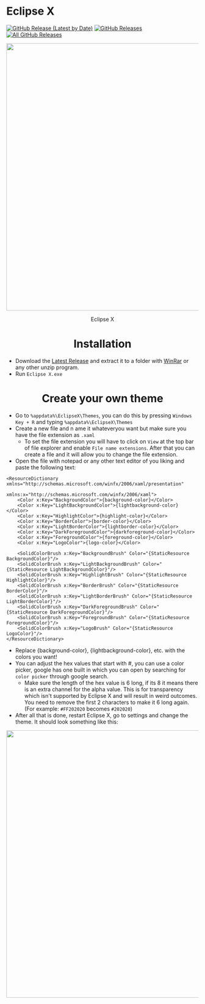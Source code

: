 # Eclipse X

<p>
  <a href="https://github.com/KribbyWare/Universal-Syn-X/releases/latest"><img alt="GitHub Release (Latest by Date)" src="https://img.shields.io/github/v/tag/KribbyWare/EclipseX?color=1f2829&label=Latest&logo=github"></a>
  <a href="https://github.com/KribbyWare/Universal-Syn-X/releases/latest"><img alt="GitHub Releases" src="https://img.shields.io/github/downloads/KribbyWare/EclipseX/latest/total?color=1f2829&label=Latest%20Downloads&logo=github"></a>
  <a href="https://github.com/KribbyWare/Universal-Syn-X/releases"><img alt="All GitHub Releases" src="https://img.shields.io/github/downloads/KribbyWare/EclipseX/total?color=1f2829&label=Total%20Downloads&logo=github"></a>
</p>

<p align="center">
  <img src="https://raw.githubusercontent.com/KribbyWare/EclipseX/master/src/EclipseX.jpg" width="700">
  <p align="center">
    Eclipse X
  </p>
</p>

<h1 align="center">Installation</h1>

* Download the [Latest Release](https://kribbyware.github.io/Universal-Syn-X) and extract it to a folder with [WinRar](https://win-rar.com) or any other unzip program.
* Run `Eclipse X.exe`

<a name="themetutorial"></a><h1 align="center">Create your own theme</h1>

- Go to `%appdata%\EclipseX\Themes`, you can do this by pressing `Windows Key + R` and typing `%appdata%\EclipseX\Themes`
- Create a new file and n ame it whateveryou want but make sure you have the file extension as `.xaml`
  - To set the file extension you will have to click on `View` at the top bar of file explorer and enable `File name extensions`. After that you can create a file and it will allow you to change the file extension.
- Open the file with notepad or any other text editor of you liking and paste the following text:
```xaml
<ResourceDictionary xmlns="http://schemas.microsoft.com/winfx/2006/xaml/presentation"
                    xmlns:x="http://schemas.microsoft.com/winfx/2006/xaml">
    <Color x:Key="BackgroundColor">{background-color}</Color>
    <Color x:Key="LightBackgroundColor">{lightbackground-color}</Color>
    <Color x:Key="HighlightColor">{highlight-color}</Color>
    <Color x:Key="BorderColor">{border-color}</Color>
    <Color x:Key="LightBorderColor">{lightborder-color}</Color>
    <Color x:Key="DarkForegroundColor">{darkforeground-color}</Color>
    <Color x:Key="ForegroundColor">{foreground-color}</Color>
    <Color x:Key="LogoColor">{logo-color}</Color>

    <SolidColorBrush x:Key="BackgroundBrush" Color="{StaticResource BackgroundColor}"/>
    <SolidColorBrush x:Key="LightBackgroundBrush" Color="{StaticResource LightBackgroundColor}"/>
    <SolidColorBrush x:Key="HighlightBrush" Color="{StaticResource HighlightColor}"/>
    <SolidColorBrush x:Key="BorderBrush" Color="{StaticResource BorderColor}"/>
    <SolidColorBrush x:Key="LightBorderBrush" Color="{StaticResource LightBorderColor}"/>
    <SolidColorBrush x:Key="DarkForegroundBrush" Color="{StaticResource DarkForegroundColor}"/>
    <SolidColorBrush x:Key="ForegroundBrush" Color="{StaticResource ForegroundColor}"/>
    <SolidColorBrush x:Key="LogoBrush" Color="{StaticResource LogoColor}"/>
</ResourceDictionary>
```
- Replace {background-color}, {lightbackground-color}, etc. with the colors you want!
- You can adjust the hex values that start with #, you can use a color picker, google has one built in which you can open by searching for `color picker` through google search.
  - Make sure the length of the hex value is 6 long, if its 8 it means there is an extra channel for the alpha value. This is for transparency which isn't supported by Eclipse X and will result in weird outcomes. You need to remove the first 2 characters to make it 6 long again. (For example: `#FF202020` becomes `#202020`)
- After all that is done, restart Eclipse X, go to settings and change the theme. It should look something like this:
<p align="center">
  <img src="https://raw.githubusercontent.com/KribbyWare/Universal-Syn-X/master/src/themes-result/EclipseXUI-Theme.png" width="700">
</p>

